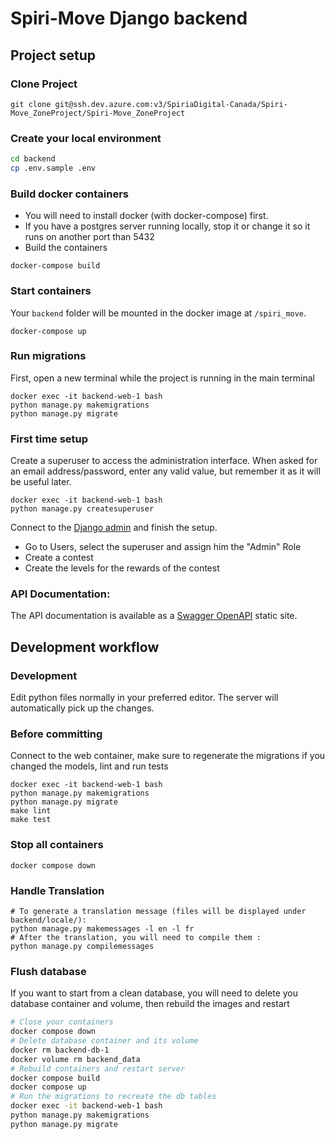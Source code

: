 # Spiri-Move Django backend

## Project setup

### Clone Project

```
git clone git@ssh.dev.azure.com:v3/SpiriaDigital-Canada/Spiri-Move_ZoneProject/Spiri-Move_ZoneProject
```

### Create your local environment

```sh
cd backend
cp .env.sample .env
```

### Build docker containers

- You will need to install docker (with docker-compose) first.
- If you have a postgres server running locally, stop it or change it so it runs on another port than 5432
- Build the containers

```
docker-compose build
```

### Start containers

Your `backend` folder will be mounted in the docker image at `/spiri_move`.

```
docker-compose up
```

### Run migrations

First, open a new terminal while the project is running in the main terminal

```
docker exec -it backend-web-1 bash
python manage.py makemigrations
python manage.py migrate
```

### First time setup

Create a superuser to access the administration interface.
When asked for an email address/password, enter any valid value, but remember it as it will be useful later.

```
docker exec -it backend-web-1 bash
python manage.py createsuperuser
```

Connect to the [Django admin](https://127.0.0.1:8000/admin) and finish the setup.

- Go to Users, select the superuser and assign him the "Admin" Role
- Create a contest
- Create the levels for the rewards of the contest

### API Documentation:

The API documentation is available as a [Swagger OpenAPI](https://127.0.0.1:8000/) static site.

## Development workflow

### Development

Edit python files normally in your preferred editor. The server will automatically pick up the changes.

### Before committing

Connect to the web container, make sure to regenerate the migrations if you changed the models, lint and run tests

```
docker exec -it backend-web-1 bash
python manage.py makemigrations
python manage.py migrate
make lint
make test
```

### Stop all containers

```
docker compose down
```

### Handle Translation

```
# To generate a translation message (files will be displayed under backend/locale/):  
python manage.py makemessages -l en -l fr
# After the translation, you will need to compile them :  
python manage.py compilemessages
```

### Flush database

If you want to start from a clean database, you will need to delete you database container and volume, then rebuild the images and restart

```sh
# Close your containers
docker compose down
# Delete database container and its volume
docker rm backend-db-1
docker volume rm backend_data
# Rebuild containers and restart server
docker compose build
docker compose up
# Run the migrations to recreate the db tables
docker exec -it backend-web-1 bash
python manage.py makemigrations
python manage.py migrate
```